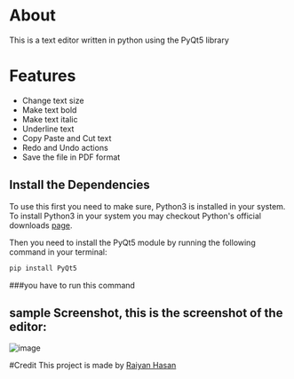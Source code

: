 # About   
This is a text editor written in python using the PyQt5 library

# Features   
- Change text size
- Make text bold
- Make text italic
- Underline text
- Copy Paste and Cut text
- Redo and Undo actions
- Save the file in PDF format

## Install the Dependencies

To use this first you need to make sure, Python3 is installed in your system.
To install Python3 in your system you may checkout Python's official downloads [page](https://www.python.org/downloads/).

Then you need to install the PyQt5 module by running the following command in your terminal:

```bash
pip install PyQt5
```
###you have to run this command

## sample Screenshot, this is the screenshot of the editor:
![image](screenshot/Sample.jpg)

#Credit
This project is made by [Raiyan Hasan](https://github.com/Raiyan101)


